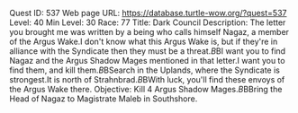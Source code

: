Quest ID: 537
Web page URL: https://database.turtle-wow.org/?quest=537
Level: 40
Min Level: 30
Race: 77
Title: Dark Council
Description: The letter you brought me was written by a being who calls himself Nagaz, a member of the Argus Wake.I don't know what this Argus Wake is, but if they're in alliance with the Syndicate then they must be a threat.$B$BI want you to find Nagaz and the Argus Shadow Mages mentioned in that letter.I want you to find them, and kill them.$B$BSearch in the Uplands, where the Syndicate is strongest.It is north of Strahnbrad.$B$BWith luck, you'll find these envoys of the Argus Wake there.
Objective: Kill 4 Argus Shadow Mages.$B$BBring the Head of Nagaz to Magistrate Maleb in Southshore.
